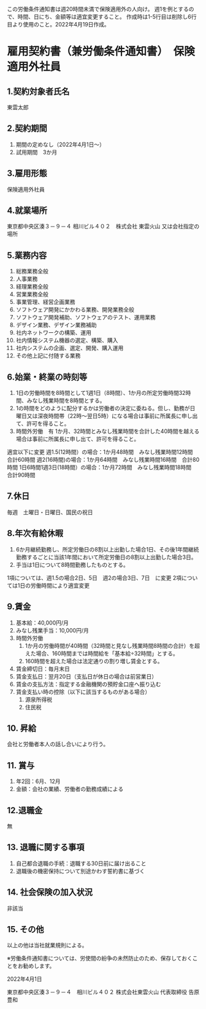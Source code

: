 この労働条件通知書は週20時間未満で保険適用外の人向け。
週1を例とするので、時間、日にち、金額等は適宜変更すること。
作成時は1-5行目は削除し6行目より使用のこと。2022年4月19日作成。


# 雇用契約書（兼労働条件通知書）　保険適用外社員
## 1.契約対象者氏名

東雲太郎

## 2.契約期間

1. 期間の定めなし（2022年4月1日～）
2. 試用期間　3か月

## 3.雇用形態

保険適用外社員

## 4.就業場所

東京都中央区湊３－９－４ 相川ビル４０２　株式会社 東雲火山
又は会社指定の場所

## 5.業務内容

1. 総務業務全般
2. 人事業務 
3. 経理業務全般
4. 営業業務全般
5. 事業管理、経営企画業務
6. ソフトウェア開発にかかわる業務、開発業務全般
7. ソフトウェア開発補助、ソフトウェアのテスト、運用業務
8. デザイン業務、デザイン業務補助
9. 社内ネットワークの構築、運用
10. 社内情報システム機器の選定、構築、購入
11. 社内システムの企画、選定、開発、購入運用
12. その他上記に付随する業務

## 6.始業・終業の時刻等

1. 1日の労働時間を8時間として1週1日（8時間）、1か月の所定労働時間32時間、みなし残業時間を8時間とする。
2. 1の時間をどのように配分するかは労働者の決定に委ねる。但し、勤務が日曜日又は深夜時間帯（22時～翌日5時）になる場合は事前に所属長に申し出て、許可を得ること。
3. 時間外労働　有
1か月、32時間とみなし残業時間を合計した40時間を越える場合は事前に所属長に申し出て、許可を得ること。

適宜以下に変更
週1.5(12時間）の場合：1か月48時間　みなし残業時間12時間　合計60時間
週2(16時間)の場合：1か月64時間　みなし残業時間16時間　合計80時間
1日6時間1週3日(18時間）の場合：1か月72時間　みなし残業時間18時間　合計90時間

## 7.休日

毎週　土曜日・日曜日、国民の祝日

## 8.年次有給休暇

1. 6か月継続勤務し、所定労働日の8割以上出勤した場合1日、その後1年間継続勤務するごとに当該1年間において所定労働日の8割以上出勤した場合3日。
2. 手当は1日について8時間勤務したものとする。

1項については、週1.5の場合2日、5日　週2の場合3日、7日　に変更
2項については1日の労働時間により適宜変更

## 9.賃金

1. 基本給：40,000円/月
2. みなし残業手当：10,000円/月
3. 時間外労働
	1. 1か月の労働時間が40時間（32時間と見なし残業時間8時間の合計）を超えた場合、160時間までは時間給を「基本給÷32時間」とする。
	2. 160時間を超えた場合は法定通りの割り増し賃金とする。
4. 賃金締切日：毎月末日　
5. 賃金支払日：翌月20日（支払日が休日の場合は前営業日）
6. 賃金の支払方法：指定する金融機関の預貯金口座へ振り込む
7. 賃金支払い時の控除（以下に該当するものがある場合）
	1. 源泉所得税
	2. 住民税

## 10. 昇給

会社と労働者本人の話し合いにより行う。

## 11. 賞与

1. 年2回：6月、12月
2. 金額：会社の業績、労働者の勤務成績による

## 12.退職金

無

## 13. 退職に関する事項

1. 自己都合退職の手続：退職する30日前に届け出ること
2. 退職後の機密保持について別途かわす誓約書に基づく

## 14. 社会保険の加入状況

非該当

## 15. その他

以上の他は当社就業規則による。

※労働条件通知書については、労使間の紛争の未然防⽌のため、保存しておくことをお勧めします。

2022年4月1日

東京都中央区湊３－９－４　相川ビル４０２
株式会社東雲⽕⼭ 代表取締役 告原豊和
